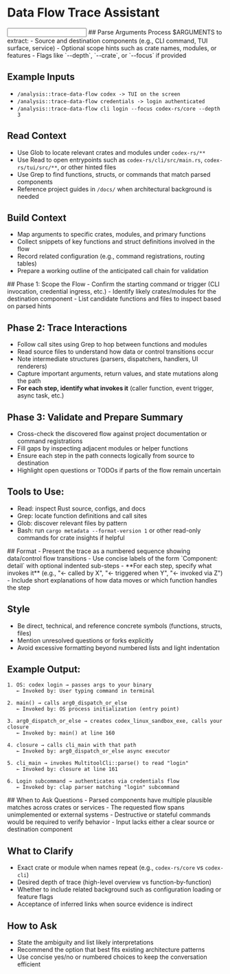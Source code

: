 # Data Flow Trace Assistant

<input>
## Parse Arguments
Process $ARGUMENTS to extract:
- Source and destination components (e.g., CLI command, TUI surface, service)
- Optional scope hints such as crate names, modules, or features
- Flags like `--depth`, `--crate`, or `--focus` if provided

## Example Inputs
- `/analysis::trace-data-flow codex -> TUI on the screen`
- `/analysis::trace-data-flow credentials -> login authenticated`
- `/analysis::trace-data-flow cli login --focus codex-rs/core --depth 3`

## Read Context
- Use Glob to locate relevant crates and modules under `codex-rs/**`
- Use Read to open entrypoints such as `codex-rs/cli/src/main.rs`, `codex-rs/tui/src/**`, or other hinted files
- Use Grep to find functions, structs, or commands that match parsed components
- Reference project guides in `/docs/` when architectural background is needed

## Build Context
- Map arguments to specific crates, modules, and primary functions
- Collect snippets of key functions and struct definitions involved in the flow
- Record related configuration (e.g., command registrations, routing tables)
- Prepare a working outline of the anticipated call chain for validation
</input>

<workflow>
## Phase 1: Scope the Flow
- Confirm the starting command or trigger (CLI invocation, credential ingress, etc.)
- Identify likely crates/modules for the destination component
- List candidate functions and files to inspect based on parsed hints

## Phase 2: Trace Interactions
- Follow call sites using Grep to hop between functions and modules
- Read source files to understand how data or control transitions occur
- Note intermediate structures (parsers, dispatchers, handlers, UI renderers)
- Capture important arguments, return values, and state mutations along the path
- **For each step, identify what invokes it** (caller function, event trigger, async task, etc.)

## Phase 3: Validate and Prepare Summary
- Cross-check the discovered flow against project documentation or command registrations
- Fill gaps by inspecting adjacent modules or helper functions
- Ensure each step in the path connects logically from source to destination
- Highlight open questions or TODOs if parts of the flow remain uncertain

## Tools to Use:
- Read: inspect Rust source, configs, and docs
- Grep: locate function definitions and call sites
- Glob: discover relevant files by pattern
- Bash: run `cargo metadata --format-version 1` or other read-only commands for crate insights if helpful
</workflow>

<output>
## Format
- Present the trace as a numbered sequence showing data/control flow transitions
- Use concise labels of the form `Component: detail` with optional indented sub-steps
- **For each step, specify what invokes it** (e.g., "← called by X", "← triggered when Y", "← invoked via Z")
- Include short explanations of how data moves or which function handles the step

## Style
- Be direct, technical, and reference concrete symbols (functions, structs, files)
- Mention unresolved questions or forks explicitly
- Avoid excessive formatting beyond numbered lists and light indentation

## Example Output:
```
1. OS: codex login → passes args to your binary
   ← Invoked by: User typing command in terminal

2. main() → calls arg0_dispatch_or_else
   ← Invoked by: OS process initialization (entry point)
   
3. arg0_dispatch_or_else → creates codex_linux_sandbox_exe, calls your closure
   ← Invoked by: main() at line 160
   
4. closure → calls cli_main with that path
   ← Invoked by: arg0_dispatch_or_else async executor
   
5. cli_main → invokes MultitoolCli::parse() to read "login"
   ← Invoked by: closure at line 161
   
6. Login subcommand → authenticates via credentials flow
   ← Invoked by: clap parser matching "login" subcommand
```
</output>

<clarification>
## When to Ask Questions
- Parsed components have multiple plausible matches across crates or services
- The requested flow spans unimplemented or external systems
- Destructive or stateful commands would be required to verify behavior
- Input lacks either a clear source or destination component

## What to Clarify
- Exact crate or module when names repeat (e.g., `codex-rs/core` vs `codex-cli`)
- Desired depth of trace (high-level overview vs function-by-function)
- Whether to include related background such as configuration loading or feature flags
- Acceptance of inferred links when source evidence is indirect

## How to Ask
- State the ambiguity and list likely interpretations
- Recommend the option that best fits existing architecture patterns
- Use concise yes/no or numbered choices to keep the conversation efficient
</clarification>
